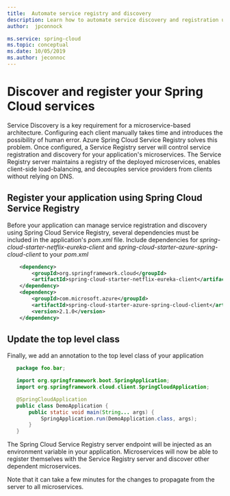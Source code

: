 ```yaml
---
title:  Automate service registry and discovery 
description: Learn how to automate service discovery and registration using Spring Cloud Service Registry
author:  jpconnock

ms.service: spring-cloud
ms.topic: conceptual
ms.date: 10/05/2019
ms.author: jeconnoc
---
```

# Discover and register your Spring Cloud services

Service Discovery is a key requirement for a microservice-based architecture.  Configuring each client manually takes time and introduces the possibility of human error.  Azure Spring Cloud Service Registry solves this problem.  Once configured, a Service Registry server will control service registration and discovery for your application's microservices. The Service Registry server maintains a registry of the deployed microservices, enables client-side load-balancing, and decouples service providers from clients without relying on DNS.

## Register your application using Spring Cloud Service Registry

Before your application can manage service registration and discovery using Spring Cloud Service Registry, several dependencies must be included in the application's *pom.xml* file.
Include dependencies for *spring-cloud-starter-netflix-eureka-client* and *spring-cloud-starter-azure-spring-cloud-client* to your *pom.xml*

```xml
    <dependency>
        <groupId>org.springframework.cloud</groupId>
        <artifactId>spring-cloud-starter-netflix-eureka-client</artifactId>
    </dependency>
    <dependency>
        <groupId>com.microsoft.azure</groupId>
        <artifactId>spring-cloud-starter-azure-spring-cloud-client</artifactId>
        <version>2.1.0</version>
    </dependency>
```

## Update the top level class

Finally, we add an annotation to the top level class of your application

 ```java
    package foo.bar;

    import org.springframework.boot.SpringApplication;
    import org.springframework.cloud.client.SpringCloudApplication;

    @SpringCloudApplication
    public class DemoApplication {
        public static void main(String... args) {
            SpringApplication.run(DemoApplication.class, args);
        }
    }
 ```

The Spring Cloud Service Registry server endpoint will be injected as an environment variable in your application.  Microservices will now be able to register themselves with the Service Registry server and discover other dependent microservices.

Note that it can take a few minutes for the changes to propagate from the server to all microservices.
